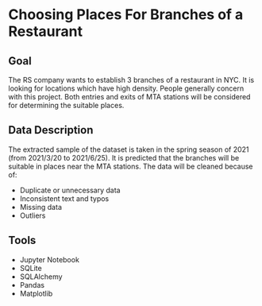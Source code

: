 # Choosing Places For Branches of a Restaurant

## Goal
The RS company wants to establish 3 branches of a restaurant in NYC.
It is looking for locations which have high density.
People generally concern with this project.
Both entries and exits of MTA stations will be considered for determining the suitable places.

## Data Description
The extracted sample of the dataset is taken in the spring season of 2021
(from 2021/3/20 to 2021/6/25).
It is predicted that the branches will be suitable in places near the MTA stations.
The data will be cleaned because of:
-	Duplicate or unnecessary data
-	Inconsistent text and typos
-	Missing data
-	Outliers

## Tools
-	Jupyter Notebook
-	SQLite 
-	SQLAlchemy
-	Pandas
-	Matplotlib
